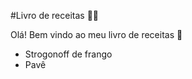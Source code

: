 #Livro de receitas :woman_cook:

Olá! Bem vindo ao meu livro de receitas  :book:

-  Strogonoff de frango
- Pavê
